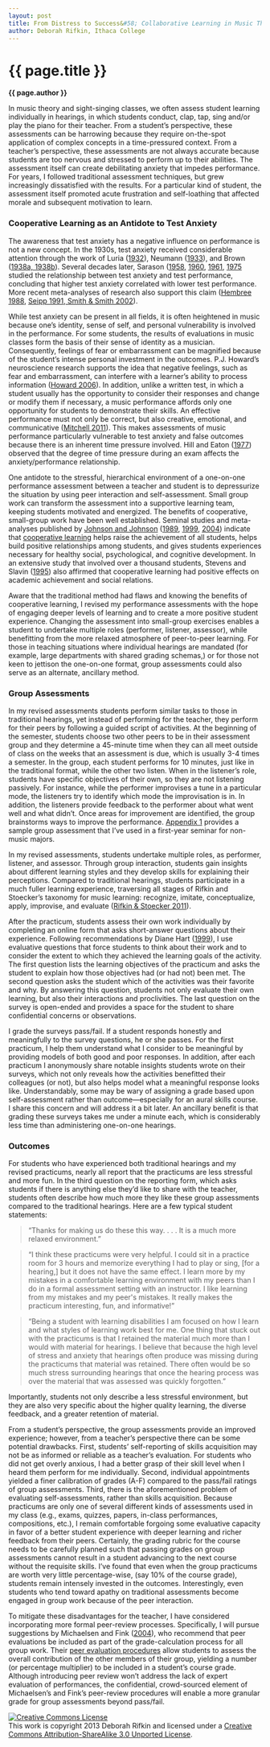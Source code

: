 ```yaml
---
layout: post
title: From Distress to Success&#58; Collaborative Learning in Music Theory Assessments
author: Deborah Rifkin, Ithaca College
---
```


{{ page.title }}
================

**{{ page.author }}**

In music theory and sight-singing classes, we often assess student learning individually in hearings, in which students conduct, clap, tap, sing and/or play the piano for their teacher. From a student’s perspective, these assessments can be harrowing because they require on-the-spot application of complex concepts in a time-pressured context. From a teacher’s perspective, these assessments are not always accurate because students are too nervous and stressed to perform up to their abilities. The assessment itself can create debilitating anxiety that impedes performance. For years, I followed traditional assessment techniques, but grew increasingly dissatisfied with the results. For a particular kind of student, the assessment itself promoted acute frustration and self-loathing that affected morale and subsequent motivation to learn.

### Cooperative Learning as an Antidote to Test Anxiety ###

The awareness that test anxiety has a negative influence on performance is not a new concept. In the 1930s, test anxiety received considerable attention through the work of Luria ([1932](http://openlibrary.org/works/OL10335414W/The_nature_of_human_conflicts_or_Emotion_conflict_and_will)), Neumann ([1933](http://www.worldcat.org/title/angst-und-krankheit-vor-dem-examen-wesen-ursachen-behebung/oclc/84319569)), and Brown ([1938a,](http://www.tandfonline.com/doi/abs/10.1080/00223980.1938.9917549#.Uf6NBxaPBG5)[ 1938b](http://www.tandfonline.com/doi/abs/10.1080/00223980.1938.9917550#.Ueg-Zz6c7UM)). Several decades later, Sarason ([1958](http://psycnet.apa.org/journals/xge/56/6/472/), [1960](http://psycnet.apa.org/journals/bul/57/5/403/), [1961](http://psycnet.apa.org/journals/abn/62/1/153/), [1975](http://openlibrary.org/books/OL8219107M/Stress_And_Anxiety_(Stress_and_Emotion)) studied the relationship between test anxiety and test performance, concluding that higher test anxiety correlated with lower test performance. More recent meta-analyses of research also support this claim ([Hembree 1988](http://rer.sagepub.com/content/58/1/47.abstract), [Seipp 1991](http://www.tandfonline.com/doi/abs/10.1080/08917779108248762#preview),[ Smith & Smith  2002](http://www.amsciepub.com/doi/abs/10.2466/pr0.2002.91.3.1011)).

While test anxiety can be present in all fields, it is often heightened in music because one’s identity, sense of self, and personal vulnerability is involved in the performance. For some students, the results of evaluations in music classes form the basis of their sense of identity as a musician. Consequently, feelings of fear or embarrassment can be magnified because of the student’s intense personal investment in the outcomes. P.J. Howard’s neuroscience research supports the idea that negative feelings, such as fear and embarrassment, can interfere with a learner’s ability to process information ([Howard 2006](http://openlibrary.org/works/OL221877W/The_Owner's_Manual_for_the_Brain)). In addition, unlike a written test, in which a student usually has the opportunity to consider their responses and change or modify them if necessary, a music performance affords only one opportunity for students to demonstrate their skills. An effective performance must not only be correct, but also creative, emotional, and communicative ([Mitchell 2011](http://connection.ebscohost.com/c/articles/69588305/evaluation-performance-anxiety-music-study)). This makes assessments of music performance particularly vulnerable to test anxiety and false outcomes because there is an inherent time pressure involved. Hill and Eaton ([1977](http://www.eric.ed.gov/ERICWebPortal/detail?accno=EJ162798)) observed that the degree of time pressure during an exam affects the anxiety/performance relationship.

One antidote to the stressful, hierarchical environment of a one-on-one performance assessment between a teacher and student is to depressurize the situation by using peer interaction and self-assessment. Small group work can transform the assessment into a supportive learning team, keeping students motivated and energized. The benefits of cooperative, small-group work have been well established. Seminal studies and meta-analyses published by [Johnson and Johnson](http://www.teach-nology.com/currenttrends/cooperative_learning/johnson_and_johnson/) ([1989](http://openlibrary.org/works/OL15040975W/Cooperation_and_competition), [1999](http://openlibrary.org/works/OL15041000W/Learning_together_and_alone), [2004](http://openlibrary.org/works/OL15013383W/Assessing_Students_in_Groups)) indicate that [cooperative learning](http://www.co-operation.org/) helps raise the achievement of all students, helps build positive relationships among students, and gives students experiences necessary for healthy social, psychological, and cognitive development. In an extensive study that involved over a thousand students, Stevens and Slavin ([1995](http://www.jstor.org/discover/10.2307/1163434?uid=3739832&uid=2&uid=4&uid=3739256&sid=21102166524243)) also affirmed that cooperative learning had positive effects on academic achievement and social relations.

Aware that the traditional method had flaws and knowing the benefits of cooperative learning, I revised my performance assessments with the hope of engaging deeper levels of learning and to create a more positive student experience. Changing the assessment into small-group exercises enables a student to undertake multiple roles (performer, listener, assessor), while benefitting from the more relaxed atmosphere of peer-to-peer learning. For those in teaching situations where individual hearings are mandated (for example, large departments with shared grading schemas,) or for those not keen to jettison the one-on-one format, group assessments could also serve as an alternate, ancillary method.

### Group Assessments ###

In my revised assessments students perform similar tasks to those in traditional hearings, yet instead of performing for the teacher, they perform for their peers by following a guided script of activities. At the beginning of the semester, students choose two other peers to be in their assessment group and they determine a 45-minute time when they can all meet outside of class on the weeks that an assessment is due, which is usually 3-4 times a semester. In the group, each student performs for 10 minutes, just like in the traditional format, while the other two listen. When in the listener’s role, students have specific objectives of their own, so they are not listening passively. For instance, while the performer improvises a tune in a particular mode, the listeners try to identify which mode the improvisation is in. In addition, the listeners provide feedback to the performer about what went well and what didn’t. Once areas for improvement are identified, the group brainstorms ways to improve the performance. [Appendix 1](rifkin-appendix01.html) provides a sample group assessment that I’ve used in a first-year seminar for non-music majors.

In my revised assessments, students undertake multiple roles, as performer, listener, and assessor. Through group interaction, students gain insights about different learning styles and they develop skills for explaining their perceptions. Compared to traditional hearings, students participate in a much fuller learning experience, traversing all stages of Rifkin and Stoecker’s taxonomy for music learning: recognize, imitate, conceptualize, apply, improvise, and evaluate ([Rifkin & Stoecker 2011](http://jmtp.ou.edu/journal-article/revised-taxonomy-music-learning)).

After the practicum, students assess their own work individually by completing an online form that asks short-answer questions about their experience. Following recommendations by Diane Hart ([1999](http://www.eric.ed.gov/ERICWebPortal/detail?accno=EJ617119)), I use evaluative questions that force students to think about their work and to consider the extent to which they achieved the learning goals of the activity. The first question lists the learning objectives of the practicum and asks the student to explain how those objectives had (or had not) been met. The second question asks the student which of the activities was their favorite and why. By answering this question, students not only evaluate their own learning, but also their interactions and proclivities. The last question on the survey is open-ended and provides a space for the student to share confidential concerns or observations.

I grade the surveys pass/fail. If a student responds honestly and meaningfully to the survey questions, he or she passes. For the first practicum, I help them understand what I consider to be meaningful by providing models of both good and poor responses. In addition, after each practicum I anonymously share notable insights students wrote on their surveys, which not only reveals how the activities benefitted their colleagues (or not), but also helps model what a meaningful response looks like. Understandably, some may be wary of assigning a grade based upon self-assessment rather than outcome—especially for an aural skills course. I share this concern and will address it a bit later. An ancillary benefit is that grading these surveys takes me under a minute each, which is considerably less time than administering one-on-one hearings.

### Outcomes ###


For students who have experienced both traditional hearings and my revised practicums, nearly all report that the practicums are less stressful and more fun. In the third question on the reporting form, which asks students if there is anything else they’d like to share with the teacher, students often describe how much more they like these group assessments compared to the traditional hearings. Here are a few typical student statements:

>“Thanks for making us do these this way. . . . It is a much more relaxed environment.”  

>“I think these practicums were very helpful. I could sit in a practice room for 3 hours and memorize everything I had to play or sing, [for a hearing,] but it does not have the same effect. I learn more by my mistakes in a comfortable learning environment with my peers than I do in a formal assessment setting with an instructor. I like learning from my mistakes and my peer's mistakes. It really makes the practicum interesting, fun, and informative!”  

>“Being a student with learning disabilities I am focused on how I learn and what styles of learning work best for me. One thing that stuck out with the practicums is that I retained the material much more than I would with material for hearings. I believe that because the high level of stress and anxiety that hearings often produce was missing during the practicums that material was retained. There often would be so much stress surrounding hearings that once the hearing process was over the material that was assessed was quickly forgotten.”

Importantly, students not only describe a less stressful environment, but they are also very specific about the higher quality learning, the diverse feedback, and a greater retention of material.

From a student’s perspective, the group assessments provide an improved experience; however, from a teacher’s perspective there can be some potential drawbacks. First, students’ self-reporting of skills acquisition may not be as informed or reliable as a teacher’s evaluation. For students who did not get overly anxious, I had a better grasp of their skill level when I heard them perform for me individually. Second, individual appointments yielded a finer calibration of grades (A-F) compared to the pass/fail ratings of group assessments. Third, there is the aforementioned problem of evaluating self-assessments, rather than skills acquisition. Because practicums are only one of several different kinds of assessments used in my class (e.g., exams, quizzes, papers, in-class performances, compositions, etc.), I remain comfortable forgoing some evaluative capacity in favor of a better student experience with deeper learning and richer feedback from their peers. Certainly, the grading rubric for the course needs to be carefully planned such that passing grades on group assessments cannot result in a student advancing to the next course without the requisite skills. I’ve found that even when the group practicums are worth very little percentage-wise, (say 10% of the course grade), students remain intensely invested in the outcomes. Interestingly, even students who tend toward apathy on traditional assessments become engaged in group work because of the peer interaction. 

To mitigate these disadvantages for the teacher, I have considered incorporating more formal peer-review processes. Specifically, I will pursue suggestions by Michaelsen and Fink ([2004](http://books.google.com/books?id=8S8efQkqeqIC&printsec=frontcover&dq=Team-Based+Learning:+A+Transformative+Use+of+Small+Groups+in+College+Teaching&hl=en&sa=X&ei=iC_4Ua-CJqHi4AO6m4GgBQ&ved=0CC8Q6AEwAA#v=onepage&q=Team-Based%20Learning%3A%20A%20Transformative%20Use%20of%20Small%20Groups%20in%20College%20Teaching&f=false)), who recommend that peer evaluations be included as part of the grade-calculation process for all group work. Their [peer evaluation procedures](http://www.teambasedlearning.org/Resources/Documents/TBL%20-%202%20methods_peer%20eval%20scores.pdf) allow students to assess the overall contribution of the other members of their group, yielding a number (or percentage multiplier) to be included in a student’s course grade. Although introducing peer review won’t address the lack of expert evaluation of performances, the confidential, crowd-sourced element of Michaelsen’s and Fink’s peer-review procedures will enable a more granular grade for group assessments beyond pass/fail.


<a rel="license" href="http://creativecommons.org/licenses/by-sa/3.0/"><img alt="Creative Commons License" style="border-width:0" src="http://i.creativecommons.org/l/by-sa/3.0/88x31.png" /></a><br />This work is copyright 2013 Deborah Rifkin and licensed under a <a rel="license" href="http://creativecommons.org/licenses/by-sa/3.0/">Creative Commons Attribution-ShareAlike 3.0 Unported License</a>.

 


